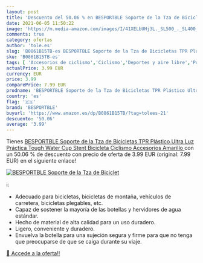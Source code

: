 ```yaml
---
layout: post
title: 'Descuento del 50.06 % en BESPORTBLE Soporte de la Tza de Biciclet'
date: 2021-06-05 11:50:22
image: 'https://m.media-amazon.com/images/I/41XELbUHj3L._SL500_._SL400_.jpg'
comments: true
category: ofertas
author: 'tole.es'
slug: 'B0861B15TB-es BESPORTBLE Soporte de la Tza de Bicicletas TPR Plástico...'
sku: 'B0861B15TB-es'
tags: [ 'Accesorios de ciclismo','Ciclismo','Deportes y aire libre','Portabidones para bicicletas','Ropa y equipo para deportes','besportble','bicicleta', ]
actualPrice: 3.99 EUR
currency: EUR
price: 3.99
comparePrice: 7.99 EUR
prodname: 'BESPORTBLE Soporte de la Tza de Bicicletas TPR Plástico Ultra Luz Práctica Tough Water Cup Stent Bicicleta Ciclismo Accesorios  Amarillo '
country: 'es'
flag: '🇪🇸'
brand: 'BESPORTBLE'
buyurl: 'https://www.amazon.es/dp/B0861B15TB/?tag=tolees-21'
descuento: '50.06'
average: '3.99'
---
```


Tienes [BESPORTBLE Soporte de la Tza de Bicicletas TPR Plástico Ultra Luz Práctica Tough Water Cup Stent Bicicleta Ciclismo Accesorios  Amarillo ](https://www.amazon.es/dp/B0861B15TB/?tag=tolees-21) con un 50.06 % de descuento con precio de oferta de 3.99 EUR (original: 7.99 EUR) en el siguiente enlace!

[![BESPORTBLE Soporte de la Tza de Biciclet](https://m.media-amazon.com/images/I/41XELbUHj3L._SL500_._SL400_.jpg)](https://www.amazon.es/dp/B0861B15TB/?tag=tolees-21)

ℹ️:

- Adecuado para bicicletas, bicicletas de montaña, vehículos de carretera, bicicletas plegables, etc.
- Capaz de sostener la mayoría de las botellas y hervidores de agua estándar.
- Hecho de material de alta calidad para un uso duradero.
- Ligero, conveniente y duradero.
- Envuelva la botella para una sujeción segura y firme para que no tenga que preocuparse de que se caiga durante su viaje.

[🛒 Accede a la oferta!!](https://www.amazon.es/dp/B0861B15TB/?tag=tolees-21)
